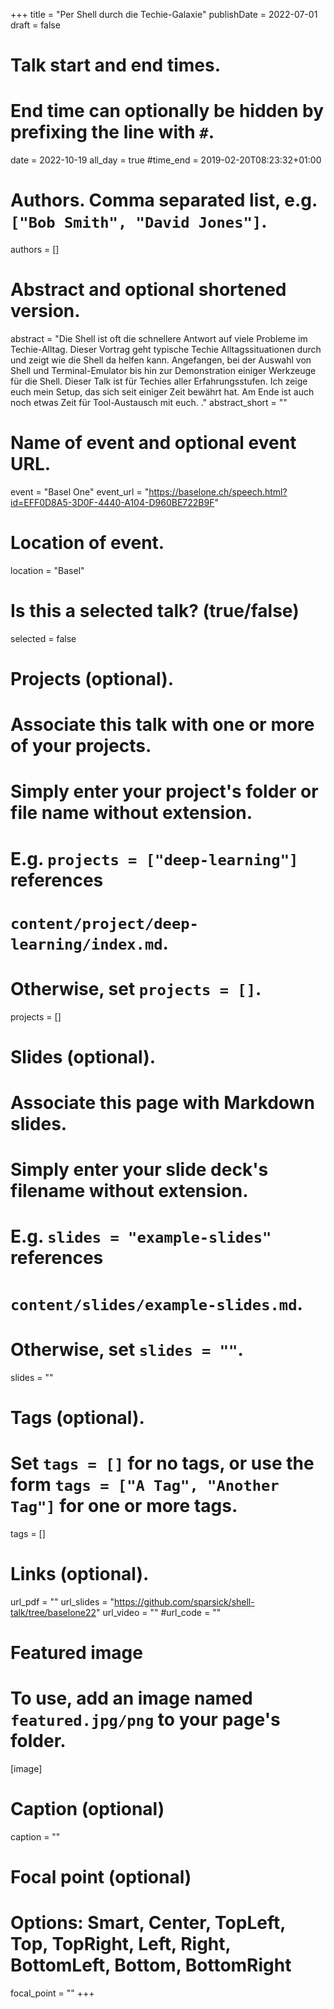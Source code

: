 +++
title = "Per Shell durch die Techie-Galaxie"
publishDate = 2022-07-01
draft = false

# Talk start and end times.
#   End time can optionally be hidden by prefixing the line with `#`.
date = 2022-10-19
all_day = true
#time_end = 2019-02-20T08:23:32+01:00

# Authors. Comma separated list, e.g. `["Bob Smith", "David Jones"]`.
authors = []

# Abstract and optional shortened version.
abstract = "Die Shell ist oft die schnellere Antwort auf viele Probleme im Techie-Alltag. Dieser Vortrag geht typische Techie Alltagssituationen durch und zeigt wie die Shell da helfen kann. Angefangen, bei der Auswahl von Shell und Terminal-Emulator bis hin zur Demonstration einiger Werkzeuge für die Shell. Dieser Talk ist für Techies aller Erfahrungsstufen. Ich zeige euch mein Setup, das sich seit einiger Zeit bewährt hat. Am Ende ist auch noch etwas Zeit für Tool-Austausch mit euch. ."
abstract_short = ""

# Name of event and optional event URL.
event = "Basel One"
event_url = "https://baselone.ch/speech.html?id=EFF0D8A5-3D0F-4440-A104-D960BE722B9F"

# Location of event.
location = "Basel"

# Is this a selected talk? (true/false)
selected = false

# Projects (optional).
#   Associate this talk with one or more of your projects.
#   Simply enter your project's folder or file name without extension.
#   E.g. `projects = ["deep-learning"]` references
#   `content/project/deep-learning/index.md`.
#   Otherwise, set `projects = []`.
projects = []

# Slides (optional).
#   Associate this page with Markdown slides.
#   Simply enter your slide deck's filename without extension.
#   E.g. `slides = "example-slides"` references
#   `content/slides/example-slides.md`.
#   Otherwise, set `slides = ""`.
slides = ""

# Tags (optional).
#   Set `tags = []` for no tags, or use the form `tags = ["A Tag", "Another Tag"]` for one or more tags.
tags = []

# Links (optional).
url_pdf = ""
url_slides = "https://github.com/sparsick/shell-talk/tree/baselone22"
url_video = ""
#url_code = ""

# Featured image
# To use, add an image named `featured.jpg/png` to your page's folder.
[image]
  # Caption (optional)
  caption = ""

  # Focal point (optional)
  # Options: Smart, Center, TopLeft, Top, TopRight, Left, Right, BottomLeft, Bottom, BottomRight
  focal_point = ""
+++

